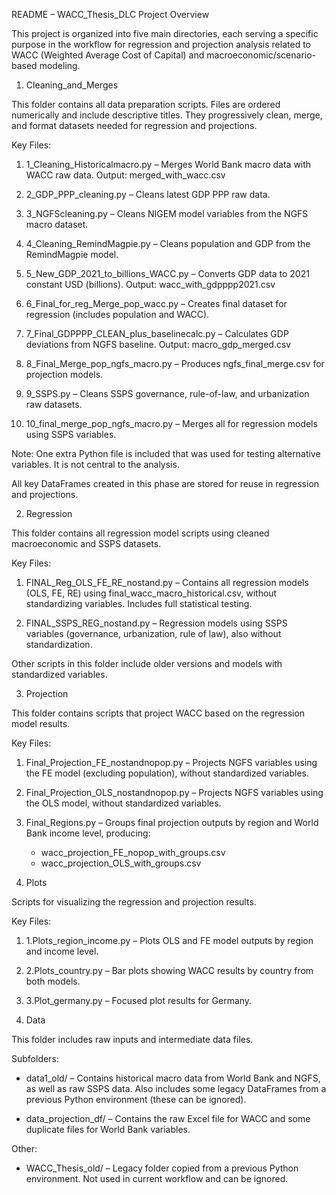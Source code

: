README – WACC_Thesis_DLC Project Overview

This project is organized into five main directories, each serving a specific purpose in the workflow for regression and projection analysis related to WACC (Weighted Average Cost of Capital) and macroeconomic/scenario-based modeling.

1. Cleaning_and_Merges

This folder contains all data preparation scripts. Files are ordered numerically and include descriptive titles. They progressively clean, merge, and format datasets needed for regression and projections.

Key Files:
1. 1_Cleaning_Historicalmacro.py – Merges World Bank macro data with WACC raw data.
   Output: merged_with_wacc.csv

2. 2_GDP_PPP_cleaning.py – Cleans latest GDP PPP raw data.

3. 3_NGFScleaning.py – Cleans NIGEM model variables from the NGFS macro dataset.

4. 4_Cleaning_RemindMagpie.py – Cleans population and GDP from the RemindMagpie model.

5. 5_New_GDP_2021_to_billions_WACC.py – Converts GDP data to 2021 constant USD (billions).
   Output: wacc_with_gdpppp2021.csv

6. 6_Final_for_reg_Merge_pop_wacc.py – Creates final dataset for regression (includes population and WACC).

7. 7_Final_GDPPPP_CLEAN_plus_baselinecalc.py – Calculates GDP deviations from NGFS baseline.
   Output: macro_gdp_merged.csv

8. 8_Final_Merge_pop_ngfs_macro.py – Produces ngfs_final_merge.csv for projection models.

9. 9_SSPS.py – Cleans SSPS governance, rule-of-law, and urbanization raw datasets.

10. 10_final_merge_pop_ngfs_macro.py – Merges all for regression models using SSPS variables.

Note: One extra Python file is included that was used for testing alternative variables. It is not central to the analysis.

All key DataFrames created in this phase are stored for reuse in regression and projections.

2. Regression

This folder contains all regression model scripts using cleaned macroeconomic and SSPS datasets.

Key Files:
1. FINAL_Reg_OLS_FE_RE_nostand.py – Contains all regression models (OLS, FE, RE) using final_wacc_macro_historical.csv, without standardizing variables. Includes full statistical testing.

2. FINAL_SSPS_REG_nostand.py – Regression models using SSPS variables (governance, urbanization, rule of law), also without standardization.

Other scripts in this folder include older versions and models with standardized variables.

3. Projection

This folder contains scripts that project WACC based on the regression model results.

Key Files:
1. Final_Projection_FE_nostandnopop.py – Projects NGFS variables using the FE model (excluding population), without standardized variables.

2. Final_Projection_OLS_nostandnopop.py – Projects NGFS variables using the OLS model, without standardized variables.

3. Final_Regions.py – Groups final projection outputs by region and World Bank income level, producing:
   - wacc_projection_FE_nopop_with_groups.csv
   - wacc_projection_OLS_with_groups.csv

4. Plots

Scripts for visualizing the regression and projection results.

Key Files:
1. 1.Plots_region_income.py – Plots OLS and FE model outputs by region and income level.

2. 2.Plots_country.py – Bar plots showing WACC results by country from both models.

3. 3.Plot_germany.py – Focused plot results for Germany.

5. Data

This folder includes raw inputs and intermediate data files.

Subfolders:
- data1_old/ – Contains historical macro data from World Bank and NGFS, as well as raw SSPS data. Also includes some legacy DataFrames from a previous Python environment (these can be ignored).

- data_projection_df/ – Contains the raw Excel file for WACC and some duplicate files for World Bank variables.

Other:
- WACC_Thesis_old/ – Legacy folder copied from a previous Python environment. Not used in current workflow and can be ignored.
